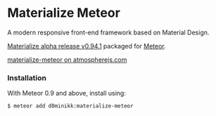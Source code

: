 Materialize Meteor
=============

A modern responsive front-end framework based on Material Design.

[Materialize alpha release v0.94.1](http://materializecss.com/) packaged for [Meteor](http://meteor.com).

[materialize-meteor on atmospherejs.com](https://atmospherejs.com/d0minikk/materialize-meteor)

### Installation

With Meteor 0.9 and above, install using:

```sh
$ meteor add d0minikk:materialize-meteor
```


